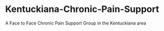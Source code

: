 # Kentuckiana-Chronic-Pain-Support
A Face to Face Chronic Pain Support Group in the Kentuckiana area
